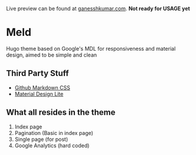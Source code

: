 Live preview can be found at [ganesshkumar.com](http://www.ganesshkumar.com). **Not ready for USAGE yet**

# Meld
Hugo theme based on Google's MDL for responsiveness and material design, aimed to be simple and clean


## Third Party Stuff
* [Github Markdown CSS](https://github.com/sindresorhus/github-markdown-css/blob/gh-pages/github-markdown.css)
* [Material Design Lite](http://www.getmdl.io/)

## What all resides in the theme

1. Index page 
2. Pagination (Basic in index page)
3. Single page (for post)
4. Google Analytics (hard coded)

